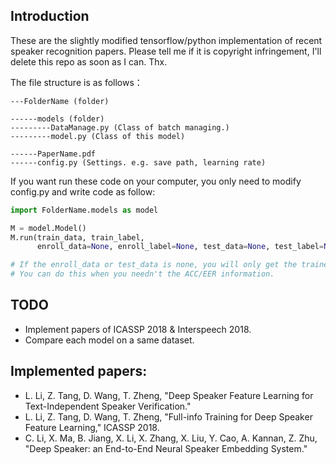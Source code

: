 ## Introduction

These are the slightly modified tensorflow/python implementation of recent speaker recognition papers. Please tell me if it is copyright infringement, I'll delete this repo as soon as I can. Thx.

The file structure is as follows：
```
---FolderName (folder)

------models (folder)
---------DataManage.py (Class of batch managing.)
---------model.py (Class of this model)

------PaperName.pdf 
------config.py (Settings. e.g. save path, learning rate)
```
If you want run these code on your computer, you only need to modify config.py and write code as follow:

```python
import FolderName.models as model

M = model.Model()
M.run(train_data, train_label, 
      enroll_data=None, enroll_label=None, test_data=None, test_label=None)

# If the enroll_data or test_data is none, you will only get the trained model. 
# You can do this when you needn't the ACC/EER information.
```

## TODO

* Implement papers of ICASSP 2018 & Interspeech 2018.
* Compare each model on a same dataset.

## Implemented papers:

* L. Li, Z. Tang, D. Wang, T. Zheng, "Deep Speaker Feature Learning for Text-Independent Speaker Verification." 
* L. Li, Z. Tang, D. Wang, T. Zheng, "Full-info Training for Deep Speaker Feature Learning," ICASSP 2018.
* C. Li, X. Ma, B. Jiang, X. Li, X. Zhang, X. Liu, Y. Cao, A. Kannan, Z. Zhu, "Deep Speaker: an End-to-End Neural Speaker Embedding System."